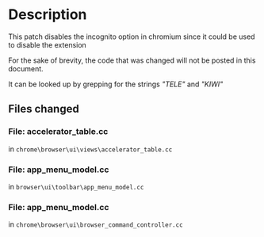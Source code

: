 # Description 

This patch disables the incognito option in chromium since it could be used to disable the extension

For the sake of brevity, the code that was changed will not be posted in this document. 

It can be looked up by grepping for the strings *"TELE"* and *"KIWI"*


## Files changed

### File: accelerator_table.cc

in `chrome\browser\ui\views\accelerator_table.cc`

### File: app_menu_model.cc

in `browser\ui\toolbar\app_menu_model.cc`

### File: app_menu_model.cc

in `chrome\browser\ui\browser_command_controller.cc`

